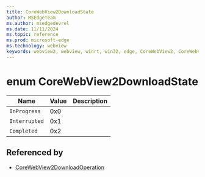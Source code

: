 ```yaml
---
title: CoreWebView2DownloadState
author: MSEdgeTeam
ms.author: msedgedevrel
ms.date: 11/11/2024
ms.topic: reference
ms.prod: microsoft-edge
ms.technology: webview
keywords: webview2, webview, winrt, win32, edge, CoreWebView2, CoreWebView2Controller, browser control, edge html, CoreWebView2DownloadState
---
```


# enum CoreWebView2DownloadState

| Name |  Value | Description |
|--|--|--|
|`InProgress` | 0x0  |  |
|`Interrupted` | 0x1  |  |
|`Completed` | 0x2  |  |


## Referenced by

- [CoreWebView2DownloadOperation](corewebview2downloadoperation.md)
